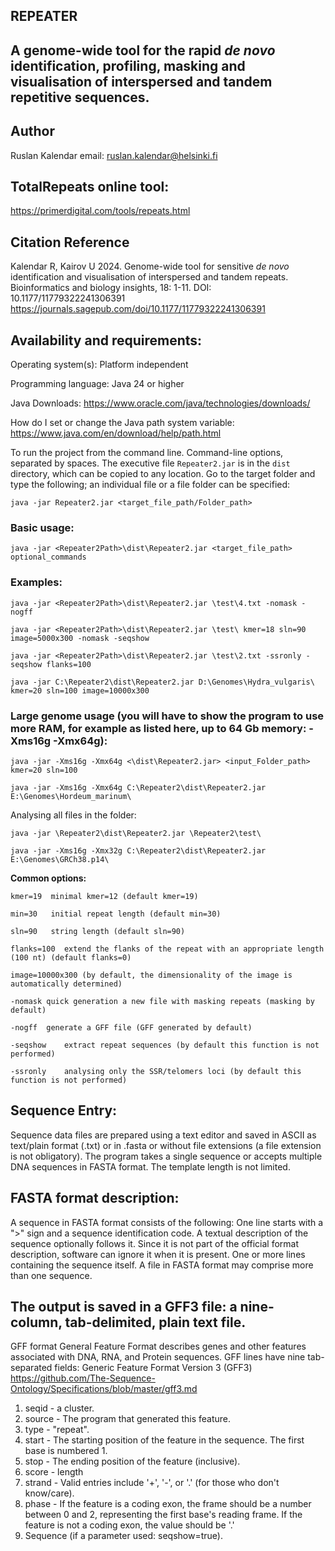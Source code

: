 ## REPEATER
## A genome-wide tool for the rapid *de novo* identification, profiling, masking and visualisation of interspersed and tandem repetitive sequences.

## Author
Ruslan Kalendar 
email: ruslan.kalendar@helsinki.fi

## TotalRepeats online tool: 
https://primerdigital.com/tools/repeats.html

## Citation Reference
Kalendar R, Kairov U 2024. Genome-wide tool for sensitive *de novo* identification and visualisation of interspersed and tandem repeats. Bioinformatics and biology insights, 18: 1-11. DOI: 10.1177/11779322241306391
https://journals.sagepub.com/doi/10.1177/11779322241306391

## Availability and requirements:

Operating system(s): Platform independent

Programming language: Java 24 or higher

Java Downloads: https://www.oracle.com/java/technologies/downloads/

How do I set or change the Java path system variable: https://www.java.com/en/download/help/path.html

To run the project from the command line. Command-line options, separated by spaces. 
The executive file ```Repeater2.jar``` is in the ```dist``` directory, which can be copied to any location. 
Go to the target folder and type the following; an individual file or a file folder can be specified:

```java -jar Repeater2.jar <target_file_path/Folder_path>```


### Basic usage:

```java -jar <Repeater2Path>\dist\Repeater2.jar <target_file_path> optional_commands```


### Examples:
```
java -jar <Repeater2Path>\dist\Repeater2.jar \test\4.txt -nomask -nogff

java -jar <Repeater2Path>\dist\Repeater2.jar \test\ kmer=18 sln=90 image=5000x300 -nomask -seqshow

java -jar <Repeater2Path>\dist\Repeater2.jar \test\2.txt -ssronly -seqshow flanks=100

java -jar C:\Repeater2\dist\Repeater2.jar D:\Genomes\Hydra_vulgaris\ kmer=20 sln=100 image=10000x300

```

### Large genome usage (you will have to show the program to use more RAM, for example as listed here, up to 64 Gb memory: -Xms16g -Xmx64g):
```
java -jar -Xms16g -Xmx64g <\dist\Repeater2.jar> <input_Folder_path> kmer=20 sln=100

java -jar -Xms16g -Xmx64g C:\Repeater2\dist\Repeater2.jar E:\Genomes\Hordeum_marinum\
```

Analysing all files in the folder:

```
java -jar \Repeater2\dist\Repeater2.jar \Repeater2\test\ 

java -jar -Xms16g -Xmx32g C:\Repeater2\dist\Repeater2.jar E:\Genomes\GRCh38.p14\
```


**Common options:**

```
kmer=19	 minimal kmer=12 (default kmer=19)

min=30	 initial repeat length (default min=30)

sln=90	 string length (default sln=90)

flanks=100	extend the flanks of the repeat with an appropriate length (100 nt) (default flanks=0)

image=10000x300	(by default, the dimensionality of the image is automatically determined)

-nomask	quick generation a new file with masking repeats (masking by default)

-nogff	generate a GFF file (GFF generated by default)

-seqshow	extract repeat sequences (by default this function is not performed)

-ssronly	analysing only the SSR/telomers loci (by default this function is not performed)

```

## Sequence Entry:

Sequence data files are prepared using a text editor and saved in ASCII as text/plain format (.txt) or in .fasta or without file extensions (a file extension is not obligatory). The program takes a single sequence or accepts multiple DNA sequences in FASTA format. The template length is not limited.

## FASTA format description:
A sequence in FASTA format consists of the following:
One line starts with a ">" sign and a sequence identification code. A textual description of the sequence optionally follows it. Since it is not part of the official format description, software can ignore it when it is present.
One or more lines containing the sequence itself. A file in FASTA format may comprise more than one sequence.


## The output is saved in a GFF3 file: a nine-column, tab-delimited, plain text file. 
 
GFF format General Feature Format describes genes and other features associated with DNA, RNA, and Protein sequences. GFF lines have nine tab-separated fields:
Generic Feature Format Version 3 (GFF3) 
https://github.com/The-Sequence-Ontology/Specifications/blob/master/gff3.md
1. seqid - a cluster.
2. source - The program that generated this feature.
3. type - "repeat".
4. start - The starting position of the feature in the sequence. The first base is numbered 1.
5. stop - The ending position of the feature (inclusive).
6. score - length 
7. strand - Valid entries include '+', '-', or '.' (for those who don't know/care).
8. phase - If the feature is a coding exon, the frame should be a number between 0 and 2, representing the first base's reading frame. If the feature is not a coding exon, the value should be '.'
9. Sequence (if a parameter used: seqshow=true).
